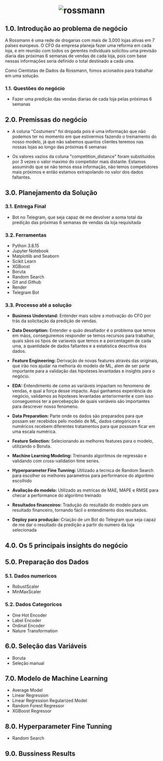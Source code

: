 <h1 align="center">
  <img alt="rossmann" title="#logo" src="./img/rossmann_logo.png" />
</h1>



## 1.0. Introdução ao problema de negócio

A Rossmann é uma rede de drogarias com mais de 3.000 lojas ativas em 7 países europeus. O CFO da empresa planeja fazer uma reforma em cada loja, e em reunião com todos os gerentes indivíduais solicitou uma previsão diaria das próximas 6 semanas de vendas de cada loja, pois com base nessas informações seria definido o total destinado a cada uma.

Como Cientistas de Dados da Rossmann, fomos acionados para trabalhar em uma solução.

### 1.1. Questões do negócio

- Fazer uma predição das vendas diarias de cada loja pelas próximas 6 semanas


## 2.0. Premissas do negócio

- A coluna "Costumers" foi dropada pois é uma informação que não podemos ter no momento em que estivermos fazendo o treinamento do nosso modelo, já que não sabemos quantos clientes teremos nas nossas lojas ao longo das próximas 6 semanas

- Os valores vazios da coluna "competition_distance" foram substituídos por 3 vezes o valor maximo do competidor mais distante. Estamos assumindo que se não temos essa informação, não temos competidores mais próximos e então estamos extrapolando no valor dos dados faltantes.


## 3.0. Planejamento da Solução

### 3.1. Entrega Final

- Bot no Telegram, que seja capaz de me devolver a soma total da predição das próximas 6 semanas de vendas da loja requisitada

### 3.2. Ferramentas

- Python 3.8.15
- Jupyter Notebook
- Matplotlib and Seaborn
- Scikit Learn
- XGBoost
- Boruta 
- Random Search
- Git and Github
- Render
- Telegram Bot

### 3.3. Processo até a solução

- **Business Understand:** Entender mais sobre a motivação do CFO por trás da solicitação da predição de vendas.

- **Data Description:** Entender o quão desafiador é o problema que temos em mãos, conseguiremos responder se temos recursos para trabalhar, quais sãos os tipos de variaveis que temos e a porcentagem de cada uma, a quantidade de dados faltantes e a estatistica descritiva dos dados.

- **Feature Engineering:** Derivação de novas features através das originais, que irão nos ajudar na melhoria do modelo de ML, alem de ser parte importante para a validação das hipoteses levantadas e insights para o negócio.

- **EDA:** Entendimento de como as variáveis impactam no fenomeno de vendas, e qual a força desse impacto. Aqui ganhamos experiência do negócio, validamos as hipoteses levantadas anteriormente e com isso conseguemos ter a percebepção de quais variáveis são importantes para descrever nosso fenomeno.

- **Data Preparation:** Parte onde os dados são preparados para que possam ser recebidos pelo modelo de ML, dados categóricos e numéricos recebem diferentes tratamentos para que posssam ficar em uma escala numérica.

- **Feature Selection:** Selecionando as melhores features para o modelo, utilizando o Boruta.  

- **Machine Learning Modeling:** Treinando algoritmos de regressão e validando com cross-validation time series. 

- **Hyperparameter Fine Tunning:** Utilizado a tecnica de Random Search para escolher os melhores parametros para performance do algoritmo escolhido

- **Avaliação do modelo:** Utilizado as metricas de MAE, MAPE e RMSE para checar a performance do algoritmo treinado

- **Resultados financeiros:** Tradução do resultado do modelo para um resultado financeiro, tornando fácil o entendimento dos resultados.

-  **Deploy para produção:** Criação de um Bot do Telegram que seja capaz de me dar o resultado da predição a partir do numero da loja selecionada 


## 4.0. Os 5 principais insights do negócio



## 5.0. Preparação dos Dados

### 5.1. Dados numericos

- RobustScaler 
- MinMaxScaler

### 5.2. Dados Categoricos

- One Hot Encoder
- Label Encoder
- Ordinal Encoder
- Nature Transformation

## 6.0. Seleção das Variáveis

- Boruta
- Seleção manual 

## 7.0. Modelo de Machine Learning

- Average Model
- Linear Regression
- Linear Regression Regularized Model
- Random Forest Regressor
- XGBoost Regressor

## 8.0. Hyperparameter Fine Tunning

- Random Search

## 9.0. Bussiness Results
